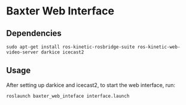 # Baxter Web Interface
## Dependencies
```
sudo apt-get install ros-kinetic-rosbridge-suite ros-kinetic-web-video-server darkice icecast2
```

## Usage
After setting up darkice and icecast2, to start the web interface, run:
```
roslaunch baxter_web_inteface interface.launch
```
